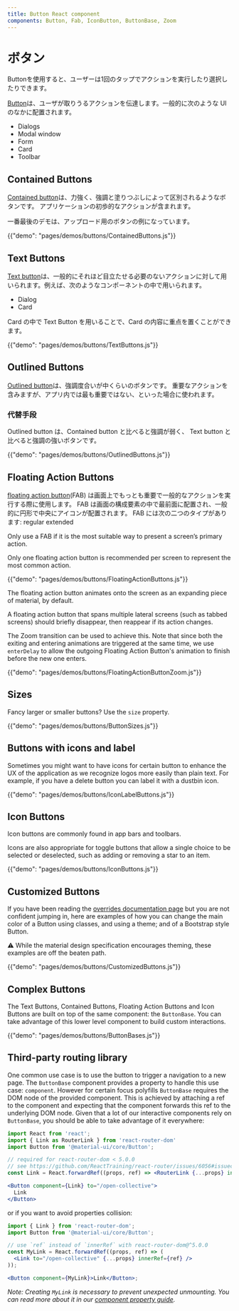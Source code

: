 ```yaml
---
title: Button React component
components: Button, Fab, IconButton, ButtonBase, Zoom
---
```


# ボタン

<p class="description">Buttonを使用すると、ユーザーは1回のタップでアクションを実行したり選択したりできます。</p>

[Button](https://material.io/design/components/buttons.html)は、ユーザが取りうるアクションを伝達します。一般的に次のような UI のなかに配置されます。

- Dialogs
- Modal window
- Form
- Card
- Toolbar

## Contained Buttons

[Contained button](https://material.io/design/components/buttons.html#contained-button)は、力強く、強調と塗りつぶしによって区別されるようなボタンです。 アプリケーションの初歩的なアクションが含まれます。

一番最後のデモは、アップロード用のボタンの例になっています。

{{"demo": "pages/demos/buttons/ContainedButtons.js"}}

## Text Buttons

[Text button](https://material.io/design/components/buttons.html#text-button)は、一般的にそれほど目立たせる必要のないアクションに対して用いられます。例えば、次のようなコンポーネントの中で用いられます。

- Dialog
- Card

Card の中で Text Button を用いることで、Card の内容に重点を置くことができます。

{{"demo": "pages/demos/buttons/TextButtons.js"}}

## Outlined Buttons

[Outlined button](https://material.io/design/components/buttons.html#outlined-button)は、強調度合いが中くらいのボタンです。 重要なアクションを含みますが、アプリ内では最も重要ではない、といった場合に使われます。

### 代替手段

Outlined button は、Contained button と比べると強調が弱く、 Text button と比べると強調の強いボタンです。

{{"demo": "pages/demos/buttons/OutlinedButtons.js"}}

## Floating Action Buttons

[floating action button](https://material.io/design/components/buttons-floating-action-button.html)(FAB) は画面上でもっとも重要で一般的なアクションを実行する際に使用します。 FAB は画面の構成要素の中で最前面に配置され、一般的に円形で中央にアイコンが配置されます。 FAB には次の二つのタイプがあります: regular extended

Only use a FAB if it is the most suitable way to present a screen’s primary action.

Only one floating action button is recommended per screen to represent the most common action.

{{"demo": "pages/demos/buttons/FloatingActionButtons.js"}}

The floating action button animates onto the screen as an expanding piece of material, by default.

A floating action button that spans multiple lateral screens (such as tabbed screens) should briefly disappear, then reappear if its action changes.

The Zoom transition can be used to achieve this. Note that since both the exiting and entering animations are triggered at the same time, we use `enterDelay` to allow the outgoing Floating Action Button's animation to finish before the new one enters.

{{"demo": "pages/demos/buttons/FloatingActionButtonZoom.js"}}

## Sizes

Fancy larger or smaller buttons? Use the `size` property.

{{"demo": "pages/demos/buttons/ButtonSizes.js"}}

## Buttons with icons and label

Sometimes you might want to have icons for certain button to enhance the UX of the application as we recognize logos more easily than plain text. For example, if you have a delete button you can label it with a dustbin icon.

{{"demo": "pages/demos/buttons/IconLabelButtons.js"}}

## Icon Buttons

Icon buttons are commonly found in app bars and toolbars.

Icons are also appropriate for toggle buttons that allow a single choice to be selected or deselected, such as adding or removing a star to an item.

{{"demo": "pages/demos/buttons/IconButtons.js"}}

## Customized Buttons

If you have been reading the [overrides documentation page](/customization/overrides/) but you are not confident jumping in, here are examples of how you can change the main color of a Button using classes, and using a theme; and of a Bootstrap style Button.

⚠️ While the material design specification encourages theming, these examples are off the beaten path.

{{"demo": "pages/demos/buttons/CustomizedButtons.js"}}

## Complex Buttons

The Text Buttons, Contained Buttons, Floating Action Buttons and Icon Buttons are built on top of the same component: the `ButtonBase`. You can take advantage of this lower level component to build custom interactions.

{{"demo": "pages/demos/buttons/ButtonBases.js"}}

## Third-party routing library

One common use case is to use the button to trigger a navigation to a new page. The `ButtonBase` component provides a property to handle this use case: `component`. However for certain focus polyfills `ButtonBase` requires the DOM node of the provided component. This is achieved by attaching a ref to the component and expecting that the component forwards this ref to the underlying DOM node. Given that a lot of our interactive components rely on `ButtonBase`, you should be able to take advantage of it everywhere:

```jsx
import React from 'react';
import { Link as RouterLink } from 'react-router-dom'
import Button from '@material-ui/core/Button';

// required for react-router-dom < 5.0.0
// see https://github.com/ReactTraining/react-router/issues/6056#issuecomment-435524678
const Link = React.forwardRef((props, ref) => <RouterLink {...props} innerRef={ref} />)

<Button component={Link} to="/open-collective">
  Link
</Button>
```

or if you want to avoid properties collision:

```jsx
import { Link } from 'react-router-dom';
import Button from '@material-ui/core/Button';

// use `ref` instead of `innerRef` with react-router-dom@^5.0.0
const MyLink = React.forwardRef((props, ref) => (
  <Link to="/open-collective" {...props} innerRef={ref} />
));

<Button component={MyLink}>Link</Button>;
```

_Note: Creating `MyLink` is necessary to prevent unexpected unmounting. You can read more about it in our [component property guide](/guides/composition/#component-property)._
